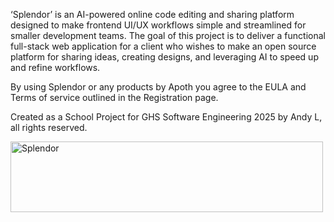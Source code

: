 ‘Splendor’ is an AI-powered online code editing and sharing platform designed to make frontend UI/UX workflows simple and streamlined for smaller development teams. The goal of this project is to deliver a functional full-stack web application for a client who wishes to make an open source platform for sharing ideas, creating designs, and leveraging AI to speed up and refine workflows.

By using Splendor or any products by Apoth you agree to the EULA and Terms of service outlined in the Registration page.

Created as a School Project for GHS Software Engineering 2025 by Andy L, all rights reserved.

<img width="500" height="113" alt="Splendor" src="https://github.com/user-attachments/assets/446b00f4-a374-4ec0-b571-8976c1967333" />
